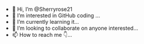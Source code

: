 - 👋 Hi, I’m @Sherryrose21
- 👀 I’m interested in GitHub coding ...
- 🌱 I’m currently learning it...
- 💞️ I’m looking to collaborate on anyone interested...
- 📫 How to reach me 👇...

<!---
Sherryrose21/Sherryrose21 is a ✨ special ✨ repository because its `README.md` (this file) appears on your GitHub profile.
You can click the Preview link to take a look at your changes.
--->
